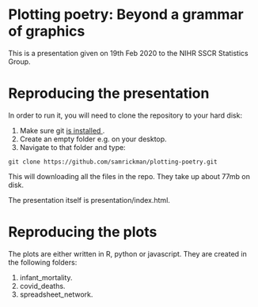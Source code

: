 # Plotting poetry: Beyond a grammar of graphics

This is a presentation given on 19th Feb 2020 to the NIHR SSCR Statistics Group.

# Reproducing the presentation

In order to run it, you will need to clone the repository to your hard disk:

1. Make sure git [is installed ](https://git-scm.com/book/en/v2/Getting-Started-Installing-Git).
2. Create an empty folder e.g. on your desktop.
3. Navigate to that folder and type:

```
git clone https://github.com/samrickman/plotting-poetry.git
```

This will downloading all the files in the repo. They take up about 77mb on disk.

The presentation itself is presentation/index.html. 

# Reproducing the plots

The plots are either written in R, python or javascript. They are created in the following folders:

1. infant_mortality.
2. covid_deaths.
3. spreadsheet_network.

